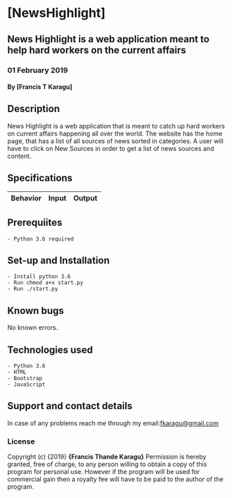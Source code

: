 # [NewsHighlight]
## News Highlight is a web application meant to help hard workers on the current affairs
### 01 February 2019
#### By **[Francis T Karagu]**

## Description
News Highlight is a web application that is meant to catch up hard workers on current affairs happening all over the world. The website has the home page, that has a list of all sources of news sorted in categories. A user will have to click on New Sources in order to get a list of news sources and content.

## Specifications
| Behavior            | Input                         | Output                        |
| ------------------- | ----------------------------- | ----------------------------- |


## Prerequiites
    - Python 3.6 required

## Set-up and Installation
    - Install python 3.6
    - Run chmod a+x start.py
    - Run ./start.py

## Known bugs
No known errors.

## Technologies used
    - Python 3.6
    - HTML
    - Bootstrap
    - JavaScript

## Support and contact details
In case of any problems reach me through my email:fkaragu@gmail.com

### License
Copyright (c) {2019} **{Francis Thande Karagu}**
Permission is hereby granted, free of charge, to any person willing to obtain a copy of this program for personal use. However if the program will be used for commercial gain then a royalty fee will have to be paid to the author of the program.
